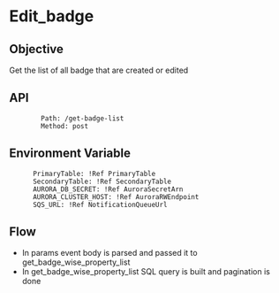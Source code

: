 # Edit_badge

## Objective

Get the list of all badge that are created or edited

## API

            Path: /get-badge-list
            Method: post

## Environment Variable

          PrimaryTable: !Ref PrimaryTable
          SecondaryTable: !Ref SecondaryTable
          AURORA_DB_SECRET: !Ref AuroraSecretArn
          AURORA_CLUSTER_HOST: !Ref AuroraRWEndpoint
          SQS_URL: !Ref NotificationQueueUrl

## Flow

- In params event body is parsed and passed it to get_badge_wise_property_list
- In get_badge_wise_property_list SQL query is built and pagination is done
